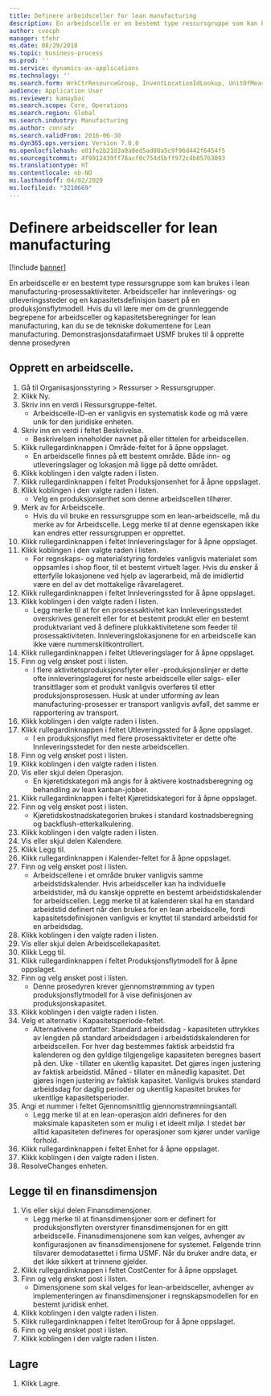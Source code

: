 ```yaml
---
title: Definere arbeidsceller for lean manufacturing
description: En arbeidscelle er en bestemt type ressursgruppe som kan brukes i lean manufacturing-prosessaktiviteter.
author: cvocph
manager: tfehr
ms.date: 08/29/2018
ms.topic: business-process
ms.prod: ''
ms.service: dynamics-ax-applications
ms.technology: ''
ms.search.form: WrkCtrResourceGroup, InventLocationIdLookup, UnitOfMeasureLookup, DimensionLookup
audience: Application User
ms.reviewer: kamaybac
ms.search.scope: Core, Operations
ms.search.region: Global
ms.search.industry: Manufacturing
ms.author: conradv
ms.search.validFrom: 2016-06-30
ms.dyn365.ops.version: Version 7.0.0
ms.openlocfilehash: e81fe2b21d3a9a8ed5ad00a5c9f96d442f6454f5
ms.sourcegitcommit: 4f9912439ff78acf0c754d5bff972c4b85763093
ms.translationtype: HT
ms.contentlocale: nb-NO
ms.lasthandoff: 04/02/2020
ms.locfileid: "3210669"
---
```

# <a name="define-lean-manufacturing-work-cells"></a>Definere arbeidsceller for lean manufacturing

[!include [banner](../../includes/banner.md)]

En arbeidscelle er en bestemt type ressursgruppe som kan brukes i lean manufacturing-prosessaktiviteter. Arbeidsceller har innleverings- og utleveringssteder og en kapasitetsdefinisjon basert på en produksjonsflytmodell. Hvis du vil lære mer om de grunnleggende begrepene for arbeidsceller og kapasitetsberegninger for lean manufacturing, kan du se de tekniske dokumentene for Lean manufacturing. Demonstrasjonsdatafirmaet USMF brukes til å opprette denne prosedyren


## <a name="create-a-work-cell"></a>Opprett en arbeidscelle. 
1. Gå til Organisasjonsstyring > Ressurser > Ressursgrupper.
2. Klikk Ny.
3. Skriv inn en verdi i Ressursgruppe-feltet.
    * Arbeidscelle-ID-en er vanligvis en systematisk kode og må være unik for den juridiske enheten.  
4. Skriv inn en verdi i feltet Beskrivelse.
    * Beskrivelsen inneholder navnet på eller tittelen for arbeidscellen.  
5. Klikk rullegardinknappen i Område-feltet for å åpne oppslaget.
    * En arbeidscelle finnes på ett bestemt område. Både inn- og utleveringslager og lokasjon må ligge på dette området.  
6. Klikk koblingen i den valgte raden i listen.
7. Klikk rullegardinknappen i feltet Produksjonsenhet for å åpne oppslaget.
8. Klikk koblingen i den valgte raden i listen.
    * Velg en produksjonsenhet som denne arbeidscellen tilhører.  
9. Merk av for Arbeidscelle.
    * Hvis du vil bruke en ressursgruppe som en lean-arbeidscelle, må du merke av for Arbeidscelle.  Legg merke til at denne egenskapen ikke kan endres etter ressursgruppen er opprettet.  
10. Klikk rullegardinknappen i feltet Innleveringslager for å åpne oppslaget.
11. Klikk koblingen i den valgte raden i listen.
    * For regnskaps- og materialstyring fordeles vanligvis materialet som oppsamles i shop floor, til et bestemt virtuelt lager. Hvis du ønsker å etterfylle lokasjonene ved hjelp av lagerarbeid, må de imidlertid være en del av det mottakelige råvarelageret.  
12. Klikk rullegardinknappen i feltet Innleveringssted for å åpne oppslaget.
13. Klikk koblingen i den valgte raden i listen.
    * Legg merke til at for en prosessaktivitet kan Innleveringsstedet overskrives generelt eller for et bestemt produkt eller en bestemt produktvariant ved å definere plukkaktivitetene som feeder til prosessaktiviteten. Innleveringslokasjonene for en arbeidscelle kan ikke være nummerskiltkontrollert.  
14. Klikk rullegardinknappen i feltet Utleveringslager for å åpne oppslaget.
15. Finn og velg ønsket post i listen.
    * I flere aktivitetsproduksjonsflyter eller -produksjonslinjer er dette ofte innleveringslageret for neste arbeidscelle eller salgs- eller transittlager som et produkt vanligvis overføres til etter produksjonsprosessen. Husk at under utforming av lean manufacturing-prosesser er transport vanligvis avfall, det samme er rapportering av transport.  
16. Klikk koblingen i den valgte raden i listen.
17. Klikk rullegardinknappen i feltet Utleveringssted for å åpne oppslaget.
    * I en produksjonsflyt med flere prosessaktiviteter er dette ofte Innleveringsstedet for den neste arbeidscellen.  
18. Finn og velg ønsket post i listen.
19. Klikk koblingen i den valgte raden i listen.
20. Vis eller skjul delen Operasjon.
    * En kjøretidskategori må angis for å aktivere kostnadsberegning og behandling av lean kanban-jobber.  
21. Klikk rullegardinknappen i feltet Kjøretidskategori for å åpne oppslaget.
22. Finn og velg ønsket post i listen.
    * Kjøretidskostnadskategorien brukes i standard kostnadsberegning og backflush-etterkalkulering.  
23. Klikk koblingen i den valgte raden i listen.
24. Vis eller skjul delen Kalendere.
25. Klikk Legg til.
26. Klikk rullegardinknappen i Kalender-feltet for å åpne oppslaget.
27. Finn og velg ønsket post i listen.
    * Arbeidscellene i et område bruker vanligvis samme arbeidstidskalender. Hvis arbeidsceller kan ha individuelle arbeidstider, må du kanskje opprette en bestemt arbeidstidskalender for arbeidscellen. Legg merke til at kalenderen skal ha en standard arbeidstid definert når den brukes for en lean arbeidscelle, fordi kapasitetsdefinisjonen vanligvis er knyttet til standard arbeidstid for en arbeidsdag.  
28. Klikk koblingen i den valgte raden i listen.
29. Vis eller skjul delen Arbeidscellekapasitet.
30. Klikk Legg til.
31. Klikk rullegardinknappen i feltet Produksjonsflytmodell for å åpne oppslaget.
32. Finn og velg ønsket post i listen.
    * Denne prosedyren krever gjennomstrømming av typen produksjonsflytmodell for å vise definisjonen av produksjonskapasitet.  
33. Klikk koblingen i den valgte raden i listen.
34. Velg et alternativ i Kapasitetsperiode-feltet.
    * Alternativene omfatter: Standard arbeidsdag - kapasiteten uttrykkes av lengden på standard arbeidsdagen i arbeidstidskalenderen for arbeidscellen. For hver dag bestemmes faktisk arbeidstid fra kalenderen og den gyldige tilgjengelige kapasiteten beregnes basert på den.   Uke - tillater en ukentlig kapasitet. Det gjøres ingen justering av faktisk arbeidstid.   Måned - tillater en månedlig kapasitet. Det gjøres ingen justering av faktisk kapasitet.   Vanligvis brukes standard arbeidsdag for daglig perioder og ukentlig kapasitet brukes for ukentlige kapasitetsperioder.  
35. Angi et nummer i feltet Gjennomsnittlig gjennomstrømningsantall.
    * Legg merke til at en lean-operasjon aldri defineres for den maksimale kapasiteten som er mulig i et ideelt miljø. I stedet bør alltid kapasiteten defineres for operasjoner som kjører under vanlige forhold.  
36. Klikk rullegardinknappen i feltet Enhet for å åpne oppslaget.
37. Klikk koblingen i den valgte raden i listen.
38. ResolveChanges enheten.

## <a name="add-a-financial-dimension"></a>Legge til en finansdimensjon
1. Vis eller skjul delen Finansdimensjoner.
    * Legg merke til at finansdimensjoner som er definert for produksjonsflyten overstyrer finansdimensjonen for en gitt arbeidscelle.    Finansdimensjonene som kan velges, avhenger av konfigurasjonen av finansdimensjonene for systemet. Følgende trinn tilsvarer demodatasettet i firma USMF. Når du bruker andre data, er det ikke sikkert at trinnene gjelder.  
2. Klikk rullegardinknappen i feltet CostCenter for å åpne oppslaget.
3. Finn og velg ønsket post i listen.
    * Dimensjonene som skal velges for lean-arbeidsceller, avhenger av implementeringen av finansdimensjoner i regnskapsmodellen for en bestemt juridisk enhet.  
4. Klikk koblingen i den valgte raden i listen.
5. Klikk rullegardinknappen i feltet ItemGroup for å åpne oppslaget.
6. Finn og velg ønsket post i listen.
7. Klikk koblingen i den valgte raden i listen.

## <a name="save"></a>Lagre
1. Klikk Lagre.

